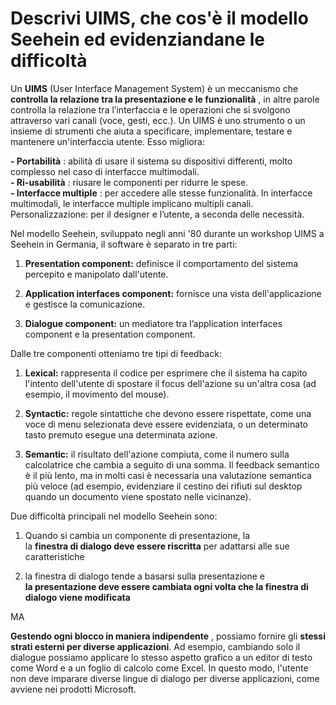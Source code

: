 # Descrivi UIMS, che cos'è il modello Seehein ed evidenziandane le difficoltà


Un **UIMS** (User Interface Management System) è un meccanismo che **controlla
la relazione tra la presentazione e le funzionalità** , in altre parole
controlla la relazione tra l’interfaccia e le operazioni che si svolgono
attraverso vari canali (voce, gesti, ecc.). Un UIMS è uno strumento o un
insieme di strumenti che aiuta a specificare, implementare, testare e
mantenere un'interfaccia utente. Esso migliora:  
  
**\- Portabilità** : abilità di usare il sistema su dispositivi differenti,
molto complesso nel caso di interfacce multimodali.  
**\- Ri-usabilità** : riusare le componenti per ridurre le spese.  
**\- Interfacce multiple** : per accedere alle stesse funzionalità. In
interfacce multimodali, le interfacce multiple implicano multipli canali.  
Personalizzazione: per il designer e l’utente, a seconda delle necessità.  
  
Nel modello Seehein, sviluppato negli anni '80 durante un workshop UIMS a
Seehein in Germania, il software è separato in tre parti:

  1. **Presentation component:** definisce il comportamento del sistema percepito e manipolato dall'utente.
  

  2. **Application interfaces component:** fornisce una vista dell'applicazione e gestisce la comunicazione.
  

  3. **Dialogue component:** un mediatore tra l’application interfaces component e la presentation component.
  

  

Dalle tre componenti otteniamo tre tipi di feedback:

  1. **Lexical:** rappresenta il codice per esprimere che il sistema ha capito l'intento dell'utente di spostare il focus dell'azione su un'altra cosa (ad esempio, il movimento del mouse).
  

  2. **Syntactic:** regole sintattiche che devono essere rispettate, come una voce di menu selezionata deve essere evidenziata, o un determinato tasto premuto esegue una determinata azione.
  

  3. **Semantic:** il risultato dell'azione compiuta, come il numero sulla calcolatrice che cambia a seguito di una somma. Il feedback semantico è il più lento, ma in molti casi è necessaria una valutazione semantica più veloce (ad esempio, evidenziare il cestino dei rifiuti sul desktop quando un documento viene spostato nelle vicinanze).
  

  

Due difficoltà principali nel modello Seehein sono:

  1. Quando si cambia un componente di presentazione, la  
la **finestra di dialogo deve essere riscritta** per adattarsi alle sue
caratteristiche  
  

  2. la finestra di dialogo tende a basarsi sulla presentazione e  
**la presentazione deve essere cambiata ogni volta che la finestra di  dialogo
viene modificata**  

  

MA  
  

**Gestendo ogni blocco in maniera indipendente** , possiamo fornire gli
**stessi strati esterni per diverse applicazioni**. Ad esempio, cambiando solo
il dialogue possiamo applicare lo stesso aspetto grafico a un editor di testo
come Word e a un foglio di calcolo come Excel. In questo modo, l'utente non
deve imparare diverse lingue di dialogo per diverse applicazioni, come avviene
nei prodotti Microsoft.

